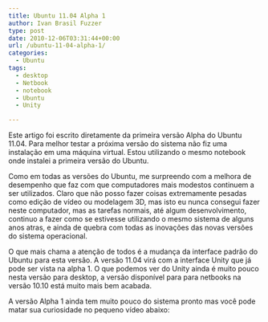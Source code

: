 ```yaml
---
title: Ubuntu 11.04 Alpha 1
author: Ivan Brasil Fuzzer
type: post
date: 2010-12-06T03:31:44+00:00
url: /ubuntu-11-04-alpha-1/
categories:
  - Ubuntu
tags:
  - desktop
  - Netbook
  - notebook
  - Ubuntu
  - Unity

---
```

Este artigo foi escrito diretamente da primeira versão Alpha do Ubuntu 11.04. Para melhor testar a próxima versão do sistema não fiz uma instalação em uma máquina virtual. Estou utilizando o mesmo notebook onde instalei a primeira versão do Ubuntu.

Como em todas as versões do Ubuntu, me surpreendo com a melhora de desempenho que faz com que computadores mais modestos continuem a ser utilizados. Claro que não posso fazer coisas extremamente pesadas como edição de vídeo ou modelagem 3D, mas isto eu nunca consegui fazer neste computador, mas as tarefas normais, até algum desenvolvimento, continuo a fazer como se estivesse utilizando o mesmo sistema de alguns anos atras, e ainda de quebra com todas as inovações das novas versões do sistema operacional.

O que mais chama a atenção de todos é a mudança da interface padrão do Ubuntu para esta versão. A versão 11.04 virá com a interface Unity que já pode ser vista na alpha 1. O que podemos ver do Unity ainda é muito pouco nesta versão para desktop, a versão disponível para para netbooks na versão 10.10 está muito mais bem acabada.

A versão Alpha 1 ainda tem muito pouco do sistema pronto mas você pode matar sua curiosidade no pequeno vídeo abaixo:

<p style="text-align: center;">
</p>
